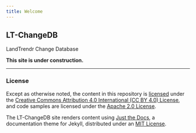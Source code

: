 ```yaml
---
title: Welcome
---
```




## LT-ChangeDB

LandTrendr Change Database



**This site is under construction.**

---

### License

Except as otherwise noted, the content in this repository is [licensed](https://emapr.github.io/LT-ChangeDB/terms/LT-ChangeDB-license.html) under the
[Creative Commons Attribution 4.0 International (CC BY 4.0) License](https://creativecommons.org/licenses/by/4.0/), and
code samples are licensed under the [Apache 2.0 License](http://www.apache.org/licenses/LICENSE-2.0).

The LT-ChangeDB site renders content using [Just the Docs](https://github.com/pmarsceill/just-the-docs), 
a documentation theme for Jekyll, distributed under an [MIT License](https://jdbcode.github.io/EE-LCB/terms/just-the-docs-license.html). 






